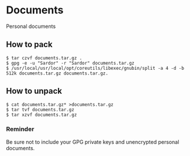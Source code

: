 # Documents
Personal documents

## How to pack
```
$ tar czvf documents.tar.gz .
$ gpg -e -u "Sardor" -r "Sardor" documents.tar.gz
$ /usr/local/usr/local/opt/coreutils/libexec/gnubin/split -a 4 -d -b 512k documents.tar.gz documents.tar.gz.
```

## How to unpack
```
$ cat documents.tar.gz* >documents.tar.gz
$ tar tvf documents.tar.gz
$ tar xzvf documents.tar.gz
```

### Reminder
Be sure not to include your GPG private keys and unencrypted personal documents.
